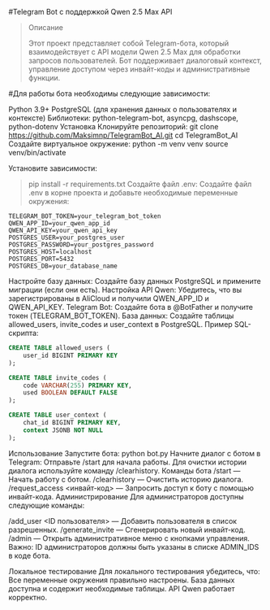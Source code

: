 #Telegram Bot с поддержкой Qwen 2.5 Max API
>
>Описание
>
>Этот проект представляет собой Telegram-бота, который взаимодействует с API модели Qwen 2.5 Max для обработки запросов пользователей.
>Бот поддерживает диалоговый контекст, управление доступом через инвайт-коды и административные функции.

#Для работы бота необходимы следующие зависимости:

Python 3.9+
 PostgreSQL (для хранения данных о пользователях и контексте)
 Библиотеки: python-telegram-bot, asyncpg, dashscope, python-dotenv
 Установка
 Клонируйте репозиторий:
 git clone https://github.com/Maksimnp/TelegramBot_AI.git
 cd TelegramBot_AI
 Создайте виртуальное окружение:
 python -m venv venv
 source venv/bin/activate

 Установите зависимости:
>pip install -r requirements.txt
>Создайте файл .env:
>Создайте файл .env в корне проекта и добавьте необходимые переменные окружения:
```
TELEGRAM_BOT_TOKEN=your_telegram_bot_token
QWEN_APP_ID=your_qwen_app_id
QWEN_API_KEY=your_qwen_api_key
POSTGRES_USER=your_postgres_user
POSTGRES_PASSWORD=your_postgres_password
POSTGRES_HOST=localhost
POSTGRES_PORT=5432
POSTGRES_DB=your_database_name
```
Настройте базу данных:
Создайте базу данных PostgreSQL и примените миграции (если они есть).
Настройка
API Qwen: Убедитесь, что вы зарегистрированы в AliCloud и получили QWEN_APP_ID и QWEN_API_KEY.
Telegram Bot: Создайте бота в @BotFather и получите токен (TELEGRAM_BOT_TOKEN).
База данных: Создайте таблицы allowed_users, invite_codes и user_context в PostgreSQL. Пример SQL-скрипта:
```sql
CREATE TABLE allowed_users (
    user_id BIGINT PRIMARY KEY
);

CREATE TABLE invite_codes (
    code VARCHAR(255) PRIMARY KEY,
    used BOOLEAN DEFAULT FALSE
);

CREATE TABLE user_context (
    chat_id BIGINT PRIMARY KEY,
    context JSONB NOT NULL
);
```
Использование
Запустите бота:
python bot.py
Начните диалог с ботом в Telegram:
Отправьте /start для начала работы.
Для очистки истории диалога используйте команду /clearhistory.
Команды бота
/start — Начать работу с ботом.
/clearhistory — Очистить историю диалога.
/request_access <инвайт-код> — Запросить доступ к боту с помощью инвайт-кода.
Администрирование
Для администраторов доступны следующие команды:

/add_user <ID пользователя> — Добавить пользователя в список разрешенных.
/generate_invite — Сгенерировать новый инвайт-код.
/admin — Открыть административное меню с кнопками управления.
Важно: ID администраторов должны быть указаны в списке ADMIN_IDS в коде бота.

Локальное тестирование
Для локального тестирования убедитесь, что:
Все переменные окружения правильно настроены.
База данных доступна и содержит необходимые таблицы.
API Qwen работает корректно.
